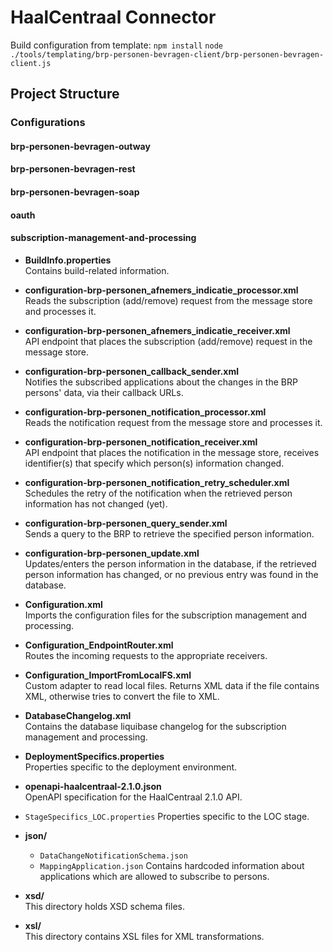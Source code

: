 # HaalCentraal Connector

Build configuration from template:
`npm install`
`node ./tools/templating/brp-personen-bevragen-client/brp-personen-bevragen-client.js`

## Project Structure

### Configurations

#### **brp-personen-bevragen-outway**

#### **brp-personen-bevragen-rest**

#### **brp-personen-bevragen-soap**

#### **oauth**

#### **subscription-management-and-processing**

- **BuildInfo.properties**  
    Contains build-related information.
  
- **configuration-brp-personen_afnemers_indicatie_processor.xml**  
    Reads the subscription (add/remove) request from the message store and processes it.

- **configuration-brp-personen_afnemers_indicatie_receiver.xml**  
    API endpoint that places the subscription (add/remove) request in the message store.

- **configuration-brp-personen_callback_sender.xml**  
    Notifies the subscribed applications about the changes in the BRP persons' data, via their callback URLs.

- **configuration-brp-personen_notification_processor.xml**  
    Reads the notification request from the message store and processes it.

- **configuration-brp-personen_notification_receiver.xml**  
    API endpoint that places the notification in the message store, receives identifier(s) that specify which person(s) information changed.

- **configuration-brp-personen_notification_retry_scheduler.xml**  
    Schedules the retry of the notification when the retrieved person information has not changed (yet).

- **configuration-brp-personen_query_sender.xml**  
    Sends a query to the BRP to retrieve the specified person information.

- **configuration-brp-personen_update.xml**  
    Updates/enters the person information in the database, if the retrieved person information has changed, or no previous entry was found in the database.

- **Configuration.xml**  
    Imports the configuration files for the subscription management and processing.

- **Configuration_EndpointRouter.xml**  
    Routes the incoming requests to the appropriate receivers.

- **Configuration_ImportFromLocalFS.xml**  
    Custom adapter to read local files. Returns XML data if the file contains XML, otherwise tries to convert the file to XML.

- **DatabaseChangelog.xml**  
    Contains the database liquibase changelog for the subscription management and processing.

- **DeploymentSpecifics.properties**  
  Properties specific to the deployment environment.

- **openapi-haalcentraal-2.1.0.json**  
  OpenAPI specification for the HaalCentraal 2.1.0 API.

- `StageSpecifics_LOC.properties`
  Properties specific to the LOC stage.

- **json/**  
  - `DataChangeNotificationSchema.json`
  - `MappingApplication.json` Contains hardcoded information about applications which are allowed to subscribe to persons.

- **xsd/**  
  This directory holds XSD schema files.

- **xsl/**  
  This directory contains XSL files for XML transformations.